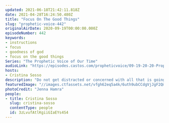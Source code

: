 ```yaml
---
updated: 2021-06-18T21:42:11.818Z
date: 2021-04-28T16:24:50.480Z
title: "Focus On The Good Things"
slug: "prophetic-voice-442"
originalAirDate: 2020-09-19T00:00:00.000Z
episodeNumber: 442
keywords:
- instructions
- focus
- goodness of god
- focus on the good things
Series: "The Prophetic Voice of Our Time"
audioLink: "https://episodes.castos.com/propheticvoice/09-19-20-20-Prophetic-Voice-of-our-Time-[mixdown]-01.mp3"
hosts:
- Cristina Sosso
description: "Do not get distracted or concerned with all that is going on in the world and this country, instead focus on what it is you are supposed to do. Focus on the goodness of God and what He is doing. Many good things are happening in spite of the turmoil. Remember that the wicked will continue to do wicked and the righteous will continue to do righteous."
featuredImage: "//images.ctfassets.net/vfgh62eq5a4k/6uth9ubCCdgVjJgF2Qmk9X/1e11aae74649d90661ed4b0e360c3eab/pexels-jenna-hamra-979927__1_.jpg"
photoCredit: "Jenna Hamra"
people:
- title: Cristina Sosso
  slug: cristina-sosso
  contentType: people
  id: 3zLvufAtlKgiiGIaEYs4S4
---
```

